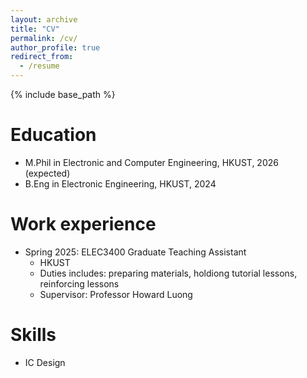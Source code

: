 ```yaml
---
layout: archive
title: "CV"
permalink: /cv/
author_profile: true
redirect_from:
  - /resume
---
```


{% include base_path %}

Education
======
* M.Phil in Electronic and Computer Engineering, HKUST, 2026 (expected)
* B.Eng in Electronic Engineering, HKUST, 2024

Work experience
======
* Spring 2025: ELEC3400 Graduate Teaching Assistant
  * HKUST
  * Duties includes: preparing materials, holdiong tutorial lessons, reinforcing lessons
  * Supervisor: Professor Howard Luong
  
Skills
======
* IC Design

<!---
Publications
======
  <ul>{% for post in site.publications reversed %}
    {% include archive-single-cv.html %}
  {% endfor %}</ul>


Talks
======
  <ul>{% for post in site.talks reversed %}
    {% include archive-single-talk-cv.html  %}
  {% endfor %}</ul>
  

Teaching
======
  <ul>{% for post in site.teaching reversed %}
    {% include archive-single-cv.html %}
  {% endfor %}</ul>
  
Service and leadership
======
* Currently signed in to 43 different slack teams

-->
